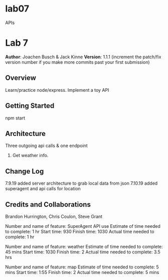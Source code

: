 # lab07
APIs

# Lab 7

**Author**: Joachen Busch & Jack Kinne
**Version**: 1.1.1 (increment the patch/fix version number if you make more commits past your first submission)

## Overview
<!-- Provide a high level overview of what this application is and why you are building it, beyond the fact that it's an assignment for this class. (i.e. What's your problem domain?) -->
Learn/practice node/express. Implement a toy API

## Getting Started
<!-- What are the steps that a user must take in order to build this app on their own machine and get it running? -->
npm start
## Architecture
<!-- Provide a detailed description of the application design. What technologies (languages, libraries, etc) you're using, and any other relevant design information. -->
Three outgoing api calls & one endpoint
1) Get weather info.
## Change Log
7.9.19 added server architecture to grab local data from json
7.10.19 added superagent and api calls for location
<!-- Use this area to document the iterative changes made to your application as each feature is successfully implemented. Use time stamps. Here's an examples:

01-01-2001 4:59pm - Application now has a fully-functional express server, with a GET route for the location resource.
-->

## Credits and Collaborations
Brandon Hurrington, Chris Coulon, Steve Grant
<!-- Give credit (and a link) to other people or resources that helped you build this application. -->



Number and name of feature: SuperAgent API use
Estimate of time needed to complete: 1 hr
Start time: 930
Finish time: 1030
Actual time needed to complete: 1 hr

Number and name of feature: weather
Estimate of time needed to complete: 45 mins
Start time: 1030
Finish time: 2
Actual time needed to complete: 3.5 hrs

Number and name of feature: map
Estimate of time needed to complete: 5 mins
Start time: 1:55
Finish time: 2
Actual time needed to complete: 5 mins